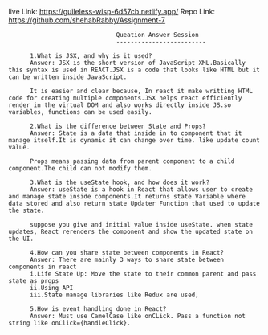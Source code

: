 live Link: https://guileless-wisp-6d57cb.netlify.app/
Repo Link: https://github.com/shehabRabby/Assignment-7

                                  Queation Answer Session
                                  -------------------------

          1.What is JSX, and why is it used?
          Answer: JSX is the short version of JavaScript XML.Basically this syntax is used in REACT.JSX is a code that looks like HTML but it can be written inside JavaScript.

          It is easier and clear because, In react it make writting HTML code for creating multiple components.JSX helps react efficiently render in the virtual DOM and also works directly inside JS.so variables, functions can be used easily.

          2.What is the difference between State and Props?
          Answer: State is a data that inside in to component that it manage itself.It is dynamic it can change over time. like update count value.

          Props means passing data from parent component to a child component.The child can not modify them.

          3.What is the useState hook, and how does it work?
          Answer: useState is a hook in React that allows user to create and manage state inside components.It returns state Variable where data stored and also return state Updater Function that used to update the state.

          suppose you give and initial value inside useState. when state updates, React rerenders the component and show the updated state on the UI.

          4.How can you share state between components in React?
          Answer: There are mainly 3 ways to share state between components in react
          i.Life State Up: Move the state to their common parent and pass state as props
          ii.Using API
          iii.State manage libraries like Redux are used,

          5.How is event handling done in React?
          Answer: Must use CamelCase like onCLick. Pass a function not string like onClick={handleClick}.
